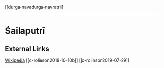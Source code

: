 [[durga-navadurga-navratri]]

---

# Śailaputrī

## External Links
[Wikipedia](https://en.wikipedia.org/wiki/Shailaputri)
[[c-rolinson2018-10-10b]]
[[c-rolinson2019-07-29]]
